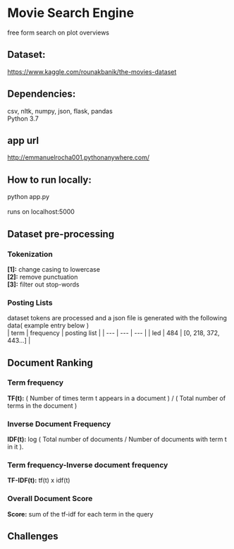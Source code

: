 # Movie Search Engine


free form search on plot overviews
## Dataset:
https://www.kaggle.com/rounakbanik/the-movies-dataset


## Dependencies:
csv, nltk, numpy, json, flask, pandas <br/>
Python 3.7

## app url
http://emmanuelrocha001.pythonanywhere.com/

## How to run locally:
python app.py <br/> <br/>
runs on localhost:5000
 

## Dataset pre-processing
### Tokenization
  __[1]:__ change casing to lowercase <br/>
  __[2]:__ remove punctuation <br/>
  __[3]:__ filter out stop-words <br/>

### Posting Lists

dataset tokens are processed and a json file is generated with the following data( example entry below )<br/>
| term | frequency | posting list |
| --- | --- | --- |
| led | 484  | \[0, 218, 372, 443...\] |


## Document Ranking

### Term frequency
__TF(t):__ ( Number of times term t appears in a document ) / ( Total number of terms in the document )
### Inverse Document Frequency
__IDF(t):__ log ( Total number of documents / Number of documents with term t in it ).
### Term frequency-Inverse document frequency
__TF-IDF(t):__ tf(t) x idf(t)
### Overall Document Score
__Score:__  sum of the tf-idf for each term in the query

## Challenges
